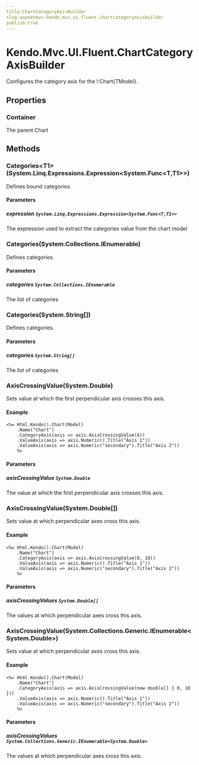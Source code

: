 ```yaml
---
title:ChartCategoryAxisBuilder
slug:aspnetmvc-kendo.mvc.ui.fluent.chartcategoryaxisbuilder
publish:true
---
```


# Kendo.Mvc.UI.Fluent.ChartCategoryAxisBuilder

Configures the category axis for the !:Chart{TModel}.

## Properties

### Container
The parent Chart

## Methods

### Categories\<T1\>(System.Linq.Expressions.Expression\<System.Func\<T,T1\>\>)
Defines bound categories.

#### Parameters

##### expression `System.Linq.Expressions.Expression<System.Func<T,T1>>`
The expression used to extract the categories value from the chart model

### Categories(System.Collections.IEnumerable)
Defines categories.

#### Parameters

##### categories `System.Collections.IEnumerable`
The list of categories

### Categories(System.String[])
Defines categories.

#### Parameters

##### categories `System.String[]`
The list of categories

### AxisCrossingValue(System.Double)
Sets value at which the first perpendicular axis crosses this axis.

#### Example
    <%= Html.Kendo().Chart(Model)
        .Name("Chart")
        .CategoryAxis(axis => axis.AxisCrossingValue(4))
        .ValueAxis(axis => axis.Numeric().Title("Axis 1"))
        .ValueAxis(axis => axis.Numeric("secondary").Title("Axis 2"))
        %>

#### Parameters

##### axisCrossingValue `System.Double`
The value at which the first perpendicular axis crosses this axis.

### AxisCrossingValue(System.Double[])
Sets value at which perpendicular axes cross this axis.

#### Example
    <%= Html.Kendo().Chart(Model)
        .Name("Chart")
        .CategoryAxis(axis => axis.AxisCrossingValue(0, 10))
        .ValueAxis(axis => axis.Numeric().Title("Axis 1"))
        .ValueAxis(axis => axis.Numeric("secondary").Title("Axis 2"))
        %>

#### Parameters

##### axisCrossingValues `System.Double[]`
The values at which perpendicular axes cross this axis.

### AxisCrossingValue(System.Collections.Generic.IEnumerable\<System.Double\>)
Sets value at which perpendicular axes cross this axis.

#### Example
    <%= Html.Kendo().Chart(Model)
        .Name("Chart")
        .CategoryAxis(axis => axis.AxisCrossingValue(new double[] { 0, 10 }))
        .ValueAxis(axis => axis.Numeric().Title("Axis 1"))
        .ValueAxis(axis => axis.Numeric("secondary").Title("Axis 2"))
        %>

#### Parameters

##### axisCrossingValues `System.Collections.Generic.IEnumerable<System.Double>`
The values at which perpendicular axes cross this axis.